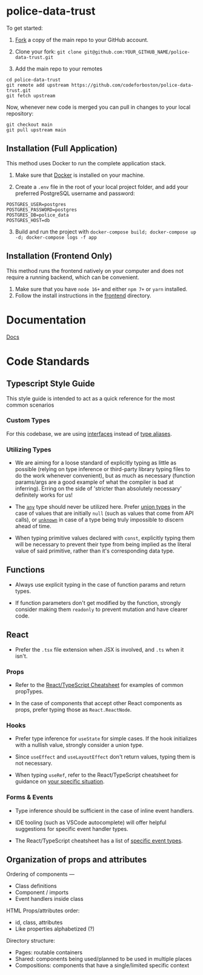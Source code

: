 # police-data-trust

To get started:

1. [Fork](https://docs.github.com/en/github/getting-started-with-github/fork-a-repo) a copy of the main repo to your GitHub account.

2. Clone your fork: `git clone git@github.com:YOUR_GITHUB_NAME/police-data-trust.git`

3. Add the main repo to your remotes

```
cd police-data-trust
git remote add upstream https://github.com/codeforboston/police-data-trust.git
git fetch upstream
```

Now, whenever new code is merged you can pull in changes to your local repository:

```
git checkout main
git pull upstream main
```

## Installation (Full Application)

This method uses Docker to run the complete application stack.

1. Make sure that [Docker](https://www.docker.com) is installed on your machine.

2. Create a `.env` file in the root of your local project folder, and add your preferred PostgreSQL username and password:

```
POSTGRES_USER=postgres
POSTGRES_PASSWORD=postgres
POSTGRES_DB=police_data
POSTGRES_HOST=db
```

3. Build and run the project with `docker-compose build; docker-compose up -d; docker-compose logs -f app`

## Installation (Frontend Only)

This method runs the frontend natively on your computer and does not require a running backend, which can be convenient.

1. Make sure that you have `node 16+` and either `npm 7+` or `yarn` installed.
2. Follow the install instructions in the [frontend](./frontend/README.md) directory.

# Documentation

[Docs](https://codeforboston.github.io/police-data-trust)

# Code Standards

## Typescript Style Guide

This style guide is intended to act as a quick reference for the most common scenarios

### Custom Types

For this codebase, we are using [interfaces](https://www.typescriptlang.org/docs/handbook/2/everyday-types.html#interfaces) instead of [type aliases](https://www.typescriptlang.org/docs/handbook/2/everyday-types.html#type-aliases).

### Utilizing Types

- We are aiming for a loose standard of explicitly typing as little as possible (relying on type inference or third-party library typing files to do the work whenever convenient), but as much as necessary (function params/args are a good example of what the compiler is bad at inferring). Erring on the side of 'stricter than absolutely necessary' definitely works for us!

- The [`any`](https://www.typescriptlang.org/docs/handbook/2/everyday-types.html#any) type should never be utilized here. Prefer [union types](https://www.typescriptlang.org/docs/handbook/2/everyday-types.html#union-types) in the case of values that are initially `null` (such as values that come from API calls), or [`unknown`](https://www.typescriptlang.org/docs/handbook/2/functions.html#unknown) in case of a type being truly impossible to discern ahead of time.

- When typing primitive values declared with `const`, explicitly typing them will be necessary to prevent their type from being implied as the literal value of said primitive, rather than it's corresponding data type.

## Functions

- Always use explicit typing in the case of function params and return types.

- If function parameters don't get modified by the function, strongly consider making them `readonly` to prevent mutation and have clearer code.

## React

- Prefer the `.tsx` file extension when JSX is involved, and `.ts` when it isn't.

### Props

- Refer to the [React/TypeScript Cheatsheet](https://react-typescript-cheatsheet.netlify.app/docs/basic/getting-started/basic_type_example) for examples of common propTypes.

- In the case of components that accept other React components as props, prefer typing those as `React.ReactNode`.

### Hooks

- Prefer type inference for `useState` for simple cases. If the hook initializes with a nullish value, strongly consider a union type.

- Since `useEffect` and `useLayoutEffect` don't return values, typing them is not necessary.

- When typing `useRef`, refer to the React/TypeScript cheatsheet for guidance on [your specific situation](https://react-typescript-cheatsheet.netlify.app/docs/basic/getting-started/hooks#useref).

### Forms & Events

- Type inference should be sufficient in the case of inline event handlers.

- IDE tooling (such as VSCode autocomplete) will offer helpful suggestions for specific event handler types.

- The React/TypeScript cheatsheet has a list of [specific event types](https://react-typescript-cheatsheet.netlify.app/docs/basic/getting-started/forms_and_events#list-of-event-types).

## Organization of props and attributes

Ordering of components —

- Class definitions
- Component / imports
- Event handlers inside class

HTML Props/attributes order:

- id, class, attributes
- Like properties alphabetized (?)

Directory structure:

- Pages: routable containers
- Shared: components being used/planned to be used in multiple places
- Compositions: components that have a single/limited specific context
